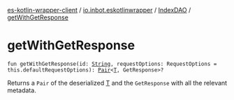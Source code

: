 [es-kotlin-wrapper-client](../../index.md) / [io.inbot.eskotlinwrapper](../index.md) / [IndexDAO](index.md) / [getWithGetResponse](./get-with-get-response.md)

# getWithGetResponse

`fun getWithGetResponse(id: `[`String`](https://kotlinlang.org/api/latest/jvm/stdlib/kotlin/-string/index.html)`, requestOptions: RequestOptions = this.defaultRequestOptions): `[`Pair`](https://kotlinlang.org/api/latest/jvm/stdlib/kotlin/-pair/index.html)`<`[`T`](index.md#T)`, GetResponse>?`

Returns a `Pair` of the deserialized [T](index.md#T) and the `GetResponse` with all the relevant metadata.

